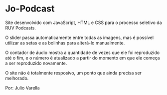 # Jo-Podcast

Site desenvolvido com JavaScript, HTML e CSS para o processo seletivo da RUV Podcasts.

O slider passa automaticamente entre todas as imagens, mas é possível utilizar as setas
e as bolinhas para alterá-lo manualmente.

O contador de áudio mostra a quantidade de vezes que ele foi reproduzido até o fim,
e o número é atualizado a partir do momento em que ele começa a ser reproduzido novamente.

O site não é totalmente resposivo, um ponto que ainda precisa ser melhorado.


Por: Julio Varella
